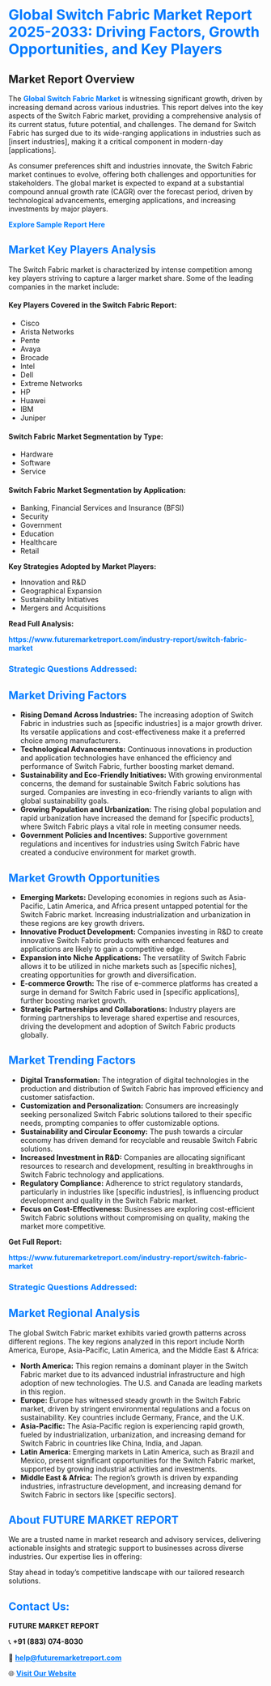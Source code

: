 <h1 style="color: #007BFF;">Global Switch Fabric Market Report 2025-2033: Driving Factors, Growth Opportunities, and Key Players</h1>

<section id="overview">
<h2>Market Report Overview</h2>
<p>The <a href="https://www.futuremarketreport.com/industry-report/switch-fabric-market" style="color: #007BFF; text-decoration: none;"><strong>Global Switch Fabric Market</strong></a> is witnessing significant growth, driven by increasing demand across various industries. This report delves into the key aspects of the Switch Fabric market, providing a comprehensive analysis of its current status, future potential, and challenges. The demand for Switch Fabric has surged due to its wide-ranging applications in industries such as [insert industries], making it a critical component in modern-day [applications].</p>
<p>As consumer preferences shift and industries innovate, the Switch Fabric market continues to evolve, offering both challenges and opportunities for stakeholders. The global market is expected to expand at a substantial compound annual growth rate (CAGR) over the forecast period, driven by technological advancements, emerging applications, and increasing investments by major players.</p>
</section>

<section id="overview">
<p><a href="https://www.futuremarketreport.com/request-sample/reportId=90441" style="color: #007BFF; text-decoration: none;"><strong>Explore Sample Report Here</strong></a></p>
</section>

<section id="key-players">
<h2 style="color: #007BFF;">Market Key Players Analysis</h2>
<p>The Switch Fabric market is characterized by intense competition among key players striving to capture a larger market share. Some of the leading companies in the market include:</p>
<h4>Key Players Covered in the Switch Fabric Report:</h4>
<ul><li>Cisco</li><li>Arista Networks</li><li>Pente</li><li>Avaya</li><li>Brocade</li><li>Intel</li><li>Dell</li><li>Extreme Networks</li><li>HP</li><li>Huawei</li><li>IBM</li><li>Juniper</li></ul>
<h4>Switch Fabric Market Segmentation by Type:</h4>
<ul><li>Hardware</li><li>Software</li><li>Service</li></ul>

<h4>Switch Fabric Market Segmentation by Application:</h4>
<ul><li>Banking, Financial Services and Insurance (BFSI)</li><li>Security</li><li>Government</li><li>Education</li><li>Healthcare</li><li>Retail</li></ul>
<p><strong>Key Strategies Adopted by Market Players:</strong></p>
<ul>
<li>Innovation and R&D</li>
<li>Geographical Expansion</li>
<li>Sustainability Initiatives</li>
<li>Mergers and Acquisitions</li>
</ul>
</section>

<section>
<p><strong>Read Full Analysis: </strong></p><a href="https://www.futuremarketreport.com/industry-report/switch-fabric-market" style="color: #007BFF; text-decoration: none;"><strong>https://www.futuremarketreport.com/industry-report/switch-fabric-market</strong></a>
<h3 style="color: #007BFF;">Strategic Questions Addressed:</h3>
</section>

<section id="driving-factors">
<h2 style="color: #007BFF;">Market Driving Factors</h2>
<ul>
<li><strong>Rising Demand Across Industries:</strong> The increasing adoption of Switch Fabric in industries such as [specific industries] is a major growth driver. Its versatile applications and cost-effectiveness make it a preferred choice among manufacturers.</li>
<li><strong>Technological Advancements:</strong> Continuous innovations in production and application technologies have enhanced the efficiency and performance of Switch Fabric, further boosting market demand.</li>
<li><strong>Sustainability and Eco-Friendly Initiatives:</strong> With growing environmental concerns, the demand for sustainable Switch Fabric solutions has surged. Companies are investing in eco-friendly variants to align with global sustainability goals.</li>
<li><strong>Growing Population and Urbanization:</strong> The rising global population and rapid urbanization have increased the demand for [specific products], where Switch Fabric plays a vital role in meeting consumer needs.</li>
<li><strong>Government Policies and Incentives:</strong> Supportive government regulations and incentives for industries using Switch Fabric have created a conducive environment for market growth.</li>
</ul>
</section>

<section id="growth-opportunities">
<h2 style="color: #007BFF;">Market Growth Opportunities</h2>
<ul>
<li><strong>Emerging Markets:</strong> Developing economies in regions such as Asia-Pacific, Latin America, and Africa present untapped potential for the Switch Fabric market. Increasing industrialization and urbanization in these regions are key growth drivers.</li>
<li><strong>Innovative Product Development:</strong> Companies investing in R&D to create innovative Switch Fabric products with enhanced features and applications are likely to gain a competitive edge.</li>
<li><strong>Expansion into Niche Applications:</strong> The versatility of Switch Fabric allows it to be utilized in niche markets such as [specific niches], creating opportunities for growth and diversification.</li>
<li><strong>E-commerce Growth:</strong> The rise of e-commerce platforms has created a surge in demand for Switch Fabric used in [specific applications], further boosting market growth.</li>
<li><strong>Strategic Partnerships and Collaborations:</strong> Industry players are forming partnerships to leverage shared expertise and resources, driving the development and adoption of Switch Fabric products globally.</li>
</ul>
</section>

<section id="trending-factors">
<h2 style="color: #007BFF;">Market Trending Factors</h2>
<ul>
<li><strong>Digital Transformation:</strong> The integration of digital technologies in the production and distribution of Switch Fabric has improved efficiency and customer satisfaction.</li>
<li><strong>Customization and Personalization:</strong> Consumers are increasingly seeking personalized Switch Fabric solutions tailored to their specific needs, prompting companies to offer customizable options.</li>
<li><strong>Sustainability and Circular Economy:</strong> The push towards a circular economy has driven demand for recyclable and reusable Switch Fabric solutions.</li>
<li><strong>Increased Investment in R&D:</strong> Companies are allocating significant resources to research and development, resulting in breakthroughs in Switch Fabric technology and applications.</li>
<li><strong>Regulatory Compliance:</strong> Adherence to strict regulatory standards, particularly in industries like [specific industries], is influencing product development and quality in the Switch Fabric market.</li>
<li><strong>Focus on Cost-Effectiveness:</strong> Businesses are exploring cost-efficient Switch Fabric solutions without compromising on quality, making the market more competitive.</li>
</ul>
</section>

<section>
<p><strong>Get Full Report: </strong></p><a href="https://www.futuremarketreport.com/industry-report/switch-fabric-market" style="color: #007BFF; text-decoration: none;"><strong>https://www.futuremarketreport.com/industry-report/switch-fabric-market</strong></a>
<h3 style="color: #007BFF;">Strategic Questions Addressed:</h3>
</section>


<section id="regional-analysis">
<h2 style="color: #007BFF;">Market Regional Analysis</h2>
<p>The global Switch Fabric market exhibits varied growth patterns across different regions. The key regions analyzed in this report include North America, Europe, Asia-Pacific, Latin America, and the Middle East & Africa:</p>
<ul>
<li><strong>North America:</strong> This region remains a dominant player in the Switch Fabric market due to its advanced industrial infrastructure and high adoption of new technologies. The U.S. and Canada are leading markets in this region.</li>
<li><strong>Europe:</strong> Europe has witnessed steady growth in the Switch Fabric market, driven by stringent environmental regulations and a focus on sustainability. Key countries include Germany, France, and the U.K.</li>
<li><strong>Asia-Pacific:</strong> The Asia-Pacific region is experiencing rapid growth, fueled by industrialization, urbanization, and increasing demand for Switch Fabric in countries like China, India, and Japan.</li>
<li><strong>Latin America:</strong> Emerging markets in Latin America, such as Brazil and Mexico, present significant opportunities for the Switch Fabric market, supported by growing industrial activities and investments.</li>
<li><strong>Middle East & Africa:</strong> The region’s growth is driven by expanding industries, infrastructure development, and increasing demand for Switch Fabric in sectors like [specific sectors].</li>
</ul>
</section>

<footer>
<h2 style="color: #007BFF;">About FUTURE MARKET REPORT</h2>
<p>We are a trusted name in market research and advisory services, delivering actionable insights and strategic support to businesses across diverse industries. Our expertise lies in offering:</p>

<p>Stay ahead in today’s competitive landscape with our tailored research solutions.</p>

<h2 style="color: #007BFF;">Contact Us:</h2>
<p><strong>FUTURE MARKET REPORT</strong></p>
<p>📞 <strong>+91 (883) 074-8030</strong></p>
<p>📧 <strong><a href="mailto:help@futuremarketreport.com" style="color: #007BFF;">help@futuremarketreport.com</a></strong></p>
<p>🌐 <strong><a href="https://www.futuremarketreport.com/" style="color: #007BFF;">Visit Our Website</a></strong></p>
</footer>